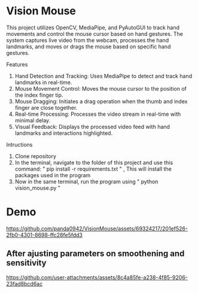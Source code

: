 # Vision Mouse 

This project utilizes OpenCV, MediaPipe, and PyAutoGUI to track hand movements and control the mouse cursor based on hand gestures. The system captures live video from the webcam, processes the hand landmarks, and moves or drags the mouse based on specific hand gestures.

Features
1. Hand Detection and Tracking: Uses MediaPipe to detect and track hand landmarks in real-time.
2. Mouse Movement Control: Moves the mouse cursor to the position of the index finger tip.
3. Mouse Dragging: Initiates a drag operation when the thumb and index finger are close together.
4. Real-time Processing: Processes the video stream in real-time with minimal delay.
5. Visual Feedback: Displays the processed video feed with hand landmarks and interactions highlighted.

Intructions 
1. Clone repository
2. In the terminal, navigate to the folder of this project and use this command:
   " pip install -r requirements.txt " , This will install the packages used in the program
3. Now in the same terminal, run the program using " python vision_mouse.py "

# Demo 

https://github.com/panda0942/VisionMouse/assets/69324217/201ef526-2fb0-4301-8698-ffc28fe5fdd3

## After ajusting parameters on smoothening and sensitivity 

https://github.com/user-attachments/assets/8c4a85fe-a238-4f85-9206-23fad8bcd6ac


